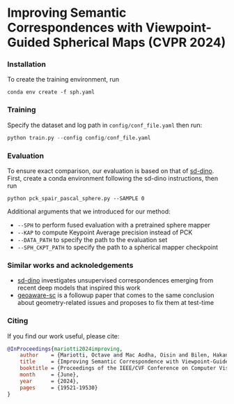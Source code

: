 # Improving Semantic Correspondences with Viewpoint-Guided Spherical Maps (CVPR 2024)

### Installation
To create the training environment, run 
```
conda env create -f sph.yaml
```

### Training

Specify the dataset and log path in `config/conf_file.yaml` then run:

```python
python train.py --config config/conf_file.yaml
```
### Evaluation

To ensure exact comparison, our evaluation is based on that of [sd-dino](https://github.com/Junyi42/sd-dino).
First, create a conda environment following the sd-dino instructions, then run
```
python pck_spair_pascal_sphere.py --SAMPLE 0
```

Additional arguments that we introduced for our method:
* `--SPH` to perform fused evaluation with a pretrained sphere mapper
* `--KAP` to compute Keypoint Average precision instead of PCK
* `--DATA_PATH` to specify the path to the evaluation set
* `--SPH_CKPT_PATH` to specify the path to a spherical mapper checkpoint


### Similar works and acknoledgements

* [sd-dino](https://github.com/Junyi42/sd-dino) investigates unsupervised correspondences emerging from recent deep models that inspired this work
* [geoaware-sc](https://github.com/Junyi42/geoaware-sc) is a followup paper that comes to the same conclusion about geometry-related issues and proposes to fix them at test-time



### Citing
If you find our work useful, please cite:
```BiBTeX
@InProceedings{mariotti2024improving,
    author    = {Mariotti, Octave and Mac Aodha, Oisin and Bilen, Hakan},
    title     = {Improving Semantic Correspondence with Viewpoint-Guided Spherical Maps},
    booktitle = {Proceedings of the IEEE/CVF Conference on Computer Vision and Pattern Recognition (CVPR)},
    month     = {June},
    year      = {2024},
    pages     = {19521-19530}
}
```



